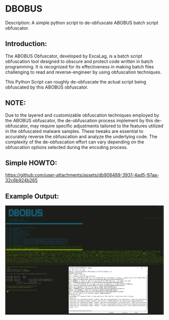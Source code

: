 # DBOBUS
Description: A simple python script to de-obfuscate ABOBUS batch script obfuscator.

## Introduction:
The ABOBUS Obfuscator, developed by EscaLag, is a batch script obfuscation tool designed to obscure and protect code written in batch programming. It is recognized for its effectiveness in making batch files challenging to read and reverse-engineer by using obfuscation techniques. 

This Python Script can roughly de-obfuscate the actual script being obfuscated by this ABOBUS obfuscator.

## NOTE:
Due to the layered and customizable obfuscation techniques employed by the ABOBUS obfuscator, the de-obfuscation process implement by this de-obfuscator, may require specific adjustments tailored to the features utilized in the obfuscated malware samples. These tweaks are essential to accurately reverse the obfuscation and analyze the underlying code. The complexity of the de-obfuscation effort can vary depending on the obfuscation options selected during the encoding process.


## Simple HOWTO:

https://github.com/user-attachments/assets/db908489-3931-4ad5-97aa-32c6b924b265


## Example Output:

<img src="images/dbobus.png"> </img>
